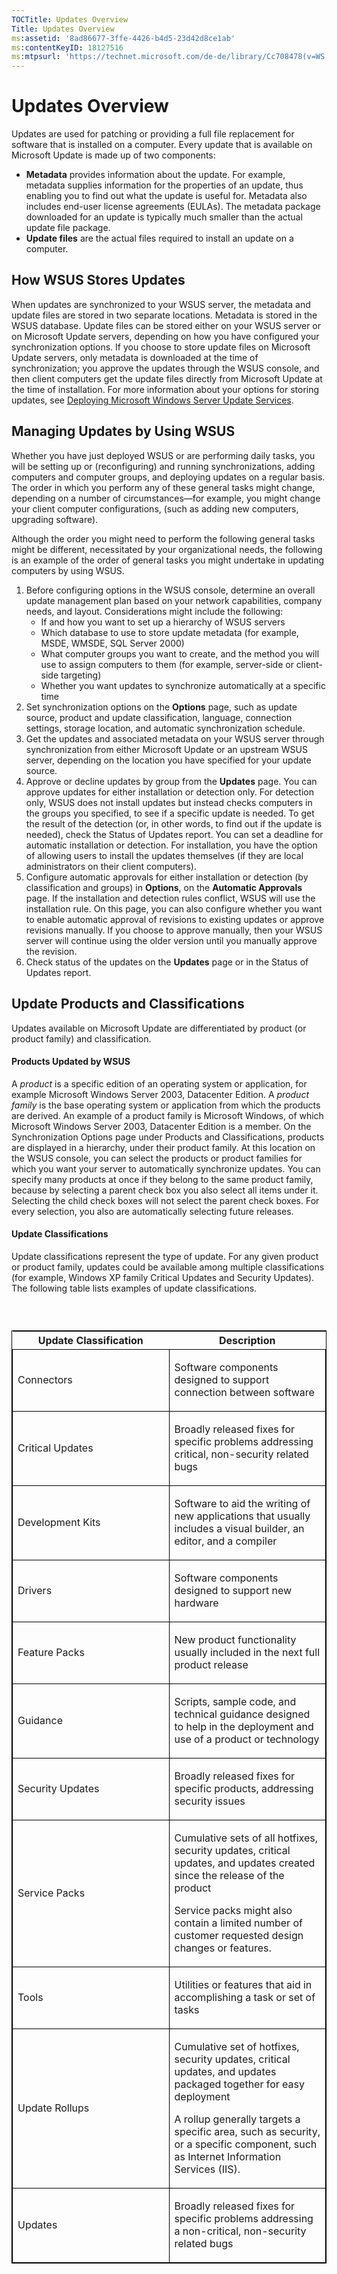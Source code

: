 ```yaml
---
TOCTitle: Updates Overview
Title: Updates Overview
ms:assetid: '8ad86677-3ffe-4426-b4d5-23d42d8ce1ab'
ms:contentKeyID: 18127516
ms:mtpsurl: 'https://technet.microsoft.com/de-de/library/Cc708478(v=WS.10)'
---
```


Updates Overview
================

Updates are used for patching or providing a full file replacement for software that is installed on a computer. Every update that is available on Microsoft Update is made up of two components:

-   **Metadata** provides information about the update. For example, metadata supplies information for the properties of an update, thus enabling you to find out what the update is useful for. Metadata also includes end-user license agreements (EULAs). The metadata package downloaded for an update is typically much smaller than the actual update file package.
-   **Update files** are the actual files required to install an update on a computer.

How WSUS Stores Updates
-----------------------

When updates are synchronized to your WSUS server, the metadata and update files are stored in two separate locations. Metadata is stored in the WSUS database. Update files can be stored either on your WSUS server or on Microsoft Update servers, depending on how you have configured your synchronization options. If you choose to store update files on Microsoft Update servers, only metadata is downloaded at the time of synchronization; you approve the updates through the WSUS console, and then client computers get the update files directly from Microsoft Update at the time of installation. For more information about your options for storing updates, see [Deploying Microsoft Windows Server Update Services](http://go.microsoft.com/fwlink/?linkid=41777).

Managing Updates by Using WSUS
------------------------------

Whether you have just deployed WSUS or are performing daily tasks, you will be setting up or (reconfiguring) and running synchronizations, adding computers and computer groups, and deploying updates on a regular basis. The order in which you perform any of these general tasks might change, depending on a number of circumstances—for example, you might change your client computer configurations, (such as adding new computers, upgrading software).

Although the order you might need to perform the following general tasks might be different, necessitated by your organizational needs, the following is an example of the order of general tasks you might undertake in updating computers by using WSUS.

1.  Before configuring options in the WSUS console, determine an overall update management plan based on your network capabilities, company needs, and layout. Considerations might include the following:
    -   If and how you want to set up a hierarchy of WSUS servers
    -   Which database to use to store update metadata (for example, MSDE, WMSDE, SQL Server 2000)
    -   What computer groups you want to create, and the method you will use to assign computers to them (for example, server-side or client-side targeting)
    -   Whether you want updates to synchronize automatically at a specific time
2.  Set synchronization options on the **Options** page, such as update source, product and update classification, language, connection settings, storage location, and automatic synchronization schedule.
3.  Get the updates and associated metadata on your WSUS server through synchronization from either Microsoft Update or an upstream WSUS server, depending on the location you have specified for your update source.
4.  Approve or decline updates by group from the **Updates** page. You can approve updates for either installation or detection only. For detection only, WSUS does not install updates but instead checks computers in the groups you specified, to see if a specific update is needed. To get the result of the detection (or, in other words, to find out if the update is needed), check the Status of Updates report. You can set a deadline for automatic installation or detection. For installation, you have the option of allowing users to install the updates themselves (if they are local administrators on their client computers).
5.  Configure automatic approvals for either installation or detection (by classification and groups) in **Options**, on the **Automatic Approvals** page. If the installation and detection rules conflict, WSUS will use the installation rule. On this page, you can also configure whether you want to enable automatic approval of revisions to existing updates or approve revisions manually. If you choose to approve manually, then your WSUS server will continue using the older version until you manually approve the revision.
6.  Check status of the updates on the **Updates** page or in the Status of Updates report.

Update Products and Classifications
-----------------------------------

Updates available on Microsoft Update are differentiated by product (or product family) and classification.

#### Products Updated by WSUS

A *product* is a specific edition of an operating system or application, for example Microsoft Windows Server 2003, Datacenter Edition. A *product family* is the base operating system or application from which the products are derived. An example of a product family is Microsoft Windows, of which Microsoft Windows Server 2003, Datacenter Edition is a member. On the Synchronization Options page under Products and Classifications, products are displayed in a hierarchy, under their product family. At this location on the WSUS console, you can select the products or product families for which you want your server to automatically synchronize updates. You can specify many products at once if they belong to the same product family, because by selecting a parent check box you also select all items under it. Selecting the child check boxes will not select the parent check boxes. For every selection, you also are automatically selecting future releases.

#### Update Classifications

Update classifications represent the type of update. For any given product or product family, updates could be available among multiple classifications (for example, Windows XP family Critical Updates and Security Updates). The following table lists examples of update classifications.

###  

<p> </p>
<table style="border:1px solid black;">
<colgroup>
<col width="50%" />
<col width="50%" />
</colgroup>
<thead>
<tr class="header">
<th>Update Classification</th>
<th>Description</th>
</tr>
</thead>
<tbody>
<tr class="odd">
<td style="border:1px solid black;"><p>Connectors</p></td>
<td style="border:1px solid black;"><p>Software components designed to support connection between software</p></td>
</tr>
<tr class="even">
<td style="border:1px solid black;"><p>Critical Updates</p></td>
<td style="border:1px solid black;"><p>Broadly released fixes for specific problems addressing critical, non-security related bugs</p></td>
</tr>
<tr class="odd">
<td style="border:1px solid black;"><p>Development Kits</p></td>
<td style="border:1px solid black;"><p>Software to aid the writing of new applications that usually includes a visual builder, an editor, and a compiler</p></td>
</tr>
<tr class="even">
<td style="border:1px solid black;"><p>Drivers</p></td>
<td style="border:1px solid black;"><p>Software components designed to support new hardware</p></td>
</tr>
<tr class="odd">
<td style="border:1px solid black;"><p>Feature Packs</p></td>
<td style="border:1px solid black;"><p>New product functionality usually included in the next full product release</p></td>
</tr>
<tr class="even">
<td style="border:1px solid black;"><p>Guidance</p></td>
<td style="border:1px solid black;"><p>Scripts, sample code, and technical guidance designed to help in the deployment and use of a product or technology</p></td>
</tr>
<tr class="odd">
<td style="border:1px solid black;"><p>Security Updates</p></td>
<td style="border:1px solid black;"><p>Broadly released fixes for specific products, addressing security issues</p></td>
</tr>
<tr class="even">
<td style="border:1px solid black;"><p>Service Packs</p></td>
<td style="border:1px solid black;"><p>Cumulative sets of all hotfixes, security updates, critical updates, and updates created since the release of the product</p>
<p>Service packs might also contain a limited number of customer requested design changes or features.</p></td>
</tr>
<tr class="odd">
<td style="border:1px solid black;"><p>Tools</p></td>
<td style="border:1px solid black;"><p>Utilities or features that aid in accomplishing a task or set of tasks</p></td>
</tr>
<tr class="even">
<td style="border:1px solid black;"><p>Update Rollups</p></td>
<td style="border:1px solid black;"><p>Cumulative set of hotfixes, security updates, critical updates, and updates packaged together for easy deployment</p>
<p>A rollup generally targets a specific area, such as security, or a specific component, such as Internet Information Services (IIS).</p></td>
</tr>
<tr class="odd">
<td style="border:1px solid black;"><p>Updates</p></td>
<td style="border:1px solid black;"><p>Broadly released fixes for specific problems addressing a non-critical, non-security related bugs</p></td>
</tr>
</tbody>
</table>
